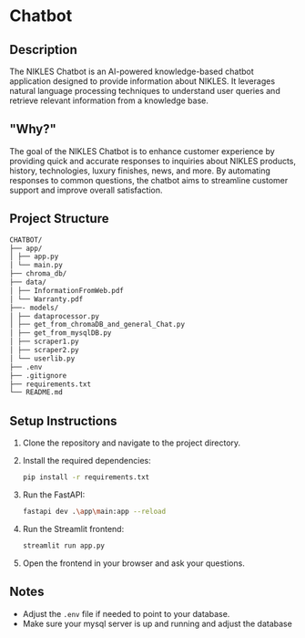 # Chatbot


## Description
The NIKLES Chatbot is an AI-powered knowledge-based chatbot application designed to provide information about NIKLES. It leverages natural language processing techniques to understand user queries and retrieve relevant information from a knowledge base.

## "Why?" 
The goal of the NIKLES Chatbot is to enhance customer experience by providing quick and accurate responses to inquiries about NIKLES products, history, technologies, luxury finishes, news, and more. By automating responses to common questions, the chatbot aims to streamline customer support and improve overall satisfaction.


## Project Structure
```bash
CHATBOT/
├── app/
│ ├── app.py
│ └── main.py
├── chroma_db/
├── data/
│ ├── InformationFromWeb.pdf
│ └── Warranty.pdf
├──- models/
│ ├── dataprocessor.py
│ ├── get_from_chromaDB_and_general_Chat.py
│ ├── get_from_mysqlDB.py
│ ├── scraper1.py
│ ├── scraper2.py
│ └── userlib.py
├── .env
├── .gitignore
├── requirements.txt
└── README.md
```

## Setup Instructions

1. Clone the repository and navigate to the project directory.

2. Install the required dependencies:
    ```bash
    pip install -r requirements.txt
    ```

3. Run the FastAPI:
    ```bash
    fastapi dev .\app\main:app --reload
    ```

4. Run the Streamlit frontend:
    ```bash
    streamlit run app.py
    ```
6. Open the frontend in your browser and ask your questions.

## Notes
- Adjust the `.env` file if needed to point to your database.
- Make sure your mysql server is up and running and adjust the database 

